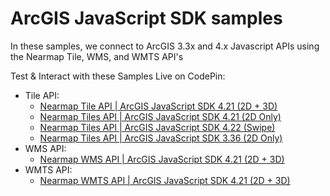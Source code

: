 # ArcGIS JavaScript SDK samples

In these samples, we connect to ArcGIS 3.3x and 4.x Javascript APIs using the Nearmap Tile, WMS, and WMTS API's


Test & Interact with these Samples Live on CodePin:
- Tile API:
  - [Nearmap Tile API | ArcGIS JavaScript SDK 4.21 (2D + 3D)](https://codepen.io/geoffhtaylor3d/pen/PojVvjd)
  - [Nearmap Tiles API | ArcGIS JavaScript SDK 4.21 (2D Only)](https://codepen.io/geoffhtaylor3d/pen/ExvaGqg)
  - [Nearmap Tiles API | ArcGIS JavaScript SDK 4.22 (Swipe)](https://codepen.io/geoffhtaylor3d/pen/gOXbXoV)
  - [Nearmap Tiles API | ArcGIS JavaScript SDK 3.36 (2D Only)](https://codepen.io/geoffhtaylor3d/pen/MWvYZXM)
- WMS API:
  - [Nearmap WMS API | ArcGIS JavaScript SDK 4.21 (2D + 3D)](https://codepen.io/geoffhtaylor3d/pen/XWgGRGp)
- WMTS API:
  - [Nearmap WMTS API | ArcGIS JavaScript SDK 4.21 (2D + 3D)](https://codepen.io/geoffhtaylor3d/pen/ZEvGXwJ)
